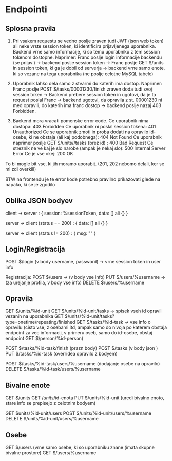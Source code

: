 # Endpointi

## Splosna pravila
1. Pri vsakem requestu se vedno poslje zraven tudi JWT (json web token) ali neke vrste session token, ki identificira prijavljenega uporabnika. Backend vrne samo informacije, ki so temu uporabniku z tem session tokenom dostopne. Naprimer: Franc poslje login informacije backendu (se prijavi) -> backend poslje session token -> Franc poslje GET $/units in session token, ki ga je dobil od serverja -> backend vrne samo enote, ki so vezane na tega uporabnika (ne poslje celotne MySQL tabele)

2. Uporabnik lahko dela samo z stvarmi do katerih ima dostop. Naprimer: 
Franc poslje POST $/tasks/00001230/finish zraven doda tudi svoj session token -> Backend prebere session token in ugotovi, da je ta request poslal Franc -> backend ugotovi, da opravila z st. 00001230 ni med opravili, do katerih ima franc dostop -> backend poslje nazaj 403 Forbidden.

3. Backend mora vracati pomenske error code. 
Ce uporabnik nima dostopa: 403 Forbidden
Ce uporabnik ni poslal session tokena: 401 Unauthorized
Ce se uporabnik zmoti in proba dodati na opravilo id-osebe, ki ne obstaja (ali kaj podobnega): 404 Not Found
Ce uporabnik naprimer poslje GET $/units//tasks (brez id) : 400 Bad Request
Ce streznik ne ve kaj je slo narobe (ampak je nekaj slo): 500 Internal Server Error
Ce je vse okej: 200 OK

To bi mogle bit vse, ki jih moramo uporabit. (201, 202 nebomo delali, ker se mi zdi overkill)

BTW na frontendu je te error kode potrebno pravilno prikazovati glede na napako, ki se je zgodilo

## Oblika JSON bodyev 
client -> server :
{
    session: %sessionToken,
    data: [] ali {}
}

server -> client (status == 200) :
{
    data: [] ali {}
}

server -> client (status != 200) :
{
    msg: ""
}


## Login/Registracija
POST $/login (v body username, password) -> vrne session token in user info

Registracija:
POST $/users -> (v body vse info)
PUT $/users/%username -> (za urejanje profila, v body vse info)
DELETE $/users/%username

## Opravila
GET $/units/%id-unit
GET $/units/%id-unit/tasks -> spisek vseh id opravil vezanih na uporabnika
GET $/units/%id-unit/tasks?type=onetime/repeating/finished
GET $/tasks/%id-task -> vse info o opravilu (cisto vse, z osebami itd, ampak samo do nivoja po katerem obstaja endpoint za vec informacij, v primeru oseb, samo do id-osebe, obstaj endpoint GET $/person/%id-person)

POST $/tasks/%id-task/finish (prazn body)
POST $/tasks (v body json )
PUT $/tasks/%id-task (overridea opravilo z bodyem) 

POST $/tasks/%id-task/users/%username (dodajanje osebe na opravilo)
DELETE $/tasks/%id-task/users/%username

## Bivalne enote
GET $/units
GET $/units/$id-enota 
PUT $/units/%id-unit (uredi bivalno enoto, stare info se prepisejo z celotnim bodyem)

GET $units/%id-unit/users
POST $/units/%id-unit/users/%username
DELETE $/units/%id-unit/users/%username

## Osebe
GET $/users (vrne samo osebe, ki so uporabniku znane (imata skupne bivalne prostore)
GET $/users/%username

